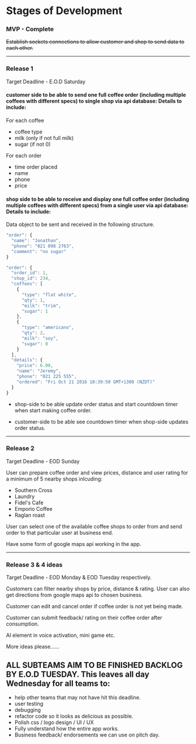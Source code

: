 Stages of Development
===

### MVP - Complete

~~Establish sockets connections to allow customer and shop to send data to each other.~~

___

### Release 1

Target Deadline - E.O.D Saturday

#### customer side to be able to send one full coffee order (including multiple coffees with different specs) to single shop via api database: Details to include:

For each coffee

* coffee type
* milk (only if not full milk)
* sugar (if not 0)

For each order

* time order placed
* name
* phone
* price

#### shop side to be able to receive and display one full coffee order (including multiple coffees with different specs) from a single user via api database: Details to include:

Data object to be sent and received in the following structure.
```js
"order": {
  "name": "Jonathan",
  "phone": "021 098 2763",
  "comment": "no sugar"
}
```
```js
"order": {
  "order_id": 1,
  "shop_id": 234,
  "coffees": [
    {
      "type": "flat white",
      "qty": 1,
      "milk": "trim",
      "sugar": 1
    },
    {
      "type": "americano",
      "qty": 2,
      "milk": "soy",
      "sugar": 0
    }  
  ],
  "details": {
    "price": 6.00,
    "name": "Jeremy",
    "phone": "021 225 555",
    "ordered": "Fri Oct 21 2016 10:39:50 GMT+1300 (NZDT)"
  }
}
```

* shop-side to be able update order status and start countdown timer when start making coffee order.

* customer-side to be able see countdown timer when shop-side updates order status.
___

### Release 2

Target Deadline - EOD Sunday

User can prepare coffee order and view prices, distance and user rating for a minimum of 5 nearby shops inlcuding:

* Southern Cross
* Laundry
* Fidel's Cafe
* Emporio Coffee
* Raglan roast 

User can select one of the available coffee shops to order from and send order to that particular user at business end.

Have some form of google maps api working in the app.

___

### Release 3 & 4 ideas

Target Deadline - EOD Monday & EOD Tuesday respectively.

Customers can filter nearby shops by price, distance & rating. User can also get directions from google maps api to chosen business.

Customer can edit and cancel order if coffee order is not yet being made.

Customer can submit feedback/ rating on their coffee order after consumption.

AI element in voice activation, mini game etc.

More ideas please......

## ALL SUBTEAMS AIM TO BE FINISHED BACKLOG BY E.O.D TUESDAY. This leaves all day Wednesday for all teams to:

* help other teams that may not have hit this deadline.
* user testing
* debugging
* refactor code so it looks as delicious as possible.
* Polish css / logo design / UI / UX
* Fully understand how the entire app works.
* Business feedback/ endorsements we can use on pitch day.
